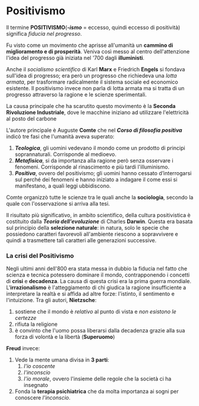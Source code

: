 # Positivismo

Il termine **POSITIVISMO**(***-ismo*** = eccesso, quindi eccesso di positività) significa *fiducia nel progresso*.

Fu visto come un movimento che aprisse all'umanità un **cammino di miglioramento e di prosperità**. Veniva così messo al centro dell'attenzione l'idea del progresso già iniziata nel '700 dagli **illuministi**.

Anche il *socialismo scientifico* di Karl **Marx** e Friedrich **Engels** si fondava sull'idea di progresso; era però un progresso che richiedeva una *lotta armata*, per trasformare radicalmente il sistema sociale ed economico esistente. Il positivismo invece non parla di lotta armata ma si tratta di un progresso attraverso la ragione e le scienze sperimentali.

La causa principale che ha scarutito questo movimento è la **Seconda Rivoluzione Industriale**, dove le macchine iniziano ad utilizzare l'elettricità al posto del carbone

L'autore principale è Auguste **Comte** che nel ***Corso di filosofia positiva*** indicò tre fasi che l'umanità aveva superato:

1. ___Teologica___, gli uomini vedevano il mondo come un prodotto di principi soprannaturali. Corrisponde al medioevo.
2. ___Metafisica___, si da importanza alla ragione però senza osservare i fenomeni. Corrisponde al rinascimento e più tardi l'illuminismo.
3. ___Positiva___, ovvero del positivismo; gli uomini hanno cessato d’interrogarsi sul perché dei fenomeni e hanno iniziato a indagare il come essi si manifestano, a quali leggi ubbidiscono.

Comte organizzò tutte le scienze tra le quali anche la __sociologia__, secondo la quale con l'osservazione si arriva alla tesi.

Il risultato più significativo, in ambito scientifico, della cultura positivistica è costituito dalla ***Teoria dell'evoluzione*** di Charles **Darwin**. Questa era basata sul principio della **selezione naturale**: in natura, solo le specie che possiedono caratteri favorevoli all'ambiente riescono a sopravvivere e quindi a trasmettere tali caratteri alle generazioni successive.

### La crisi del Positivismo

Negli ultimi anni dell'800 era stata messa in dubbio la fiducia nel fatto che scienza e tecnica potessero dominare il mondo, contrapponendo i concetti di __crisi__ e __decadenza__. La causa di questa crisi era la prima guerra mondiale. L'__irrazionalismo__ è l'atteggiamento di chi giudica la ragione insufficiente a interpretare la realtà e si affida ad altre forze: l'istinto, il sentimento e l'intuizione.
Tra gli autori, **Nietzsche**:

1. sostiene che il mondo è _relativo_ al punto di vista e _non esistono le certezze_
2. rifiuta la religione
3. è convinto che l'uomo possa liberarsi dalla decadenza grazie alla sua forza di volontà e la libertà (__Superuomo__)

**Freud** invece:

1. Vede la mente umana divisa in __3 parti__:
    1. _l'io coscente_
    2. _l'inconscio_
    3. _l'io morale_, ovvero l'insieme delle regole che la società ci ha insegnato
2. Fonda la __terapia psichiatrica__ che da molta importanza ai sogni per conoscere _l'inconscio_.


